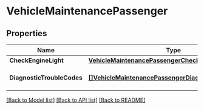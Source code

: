 # VehicleMaintenancePassenger

## Properties
Name | Type | Description | Notes
------------ | ------------- | ------------- | -------------
**CheckEngineLight** | [**VehicleMaintenancePassengerCheckEngineLight**](VehicleMaintenance_passenger_checkEngineLight.md) |  | [optional] 
**DiagnosticTroubleCodes** | [**[]VehicleMaintenancePassengerDiagnosticTroubleCodes**](VehicleMaintenance_passenger_diagnosticTroubleCodes.md) | Passenger vehicle DTCs. | [optional] 

[[Back to Model list]](../README.md#documentation-for-models) [[Back to API list]](../README.md#documentation-for-api-endpoints) [[Back to README]](../README.md)


